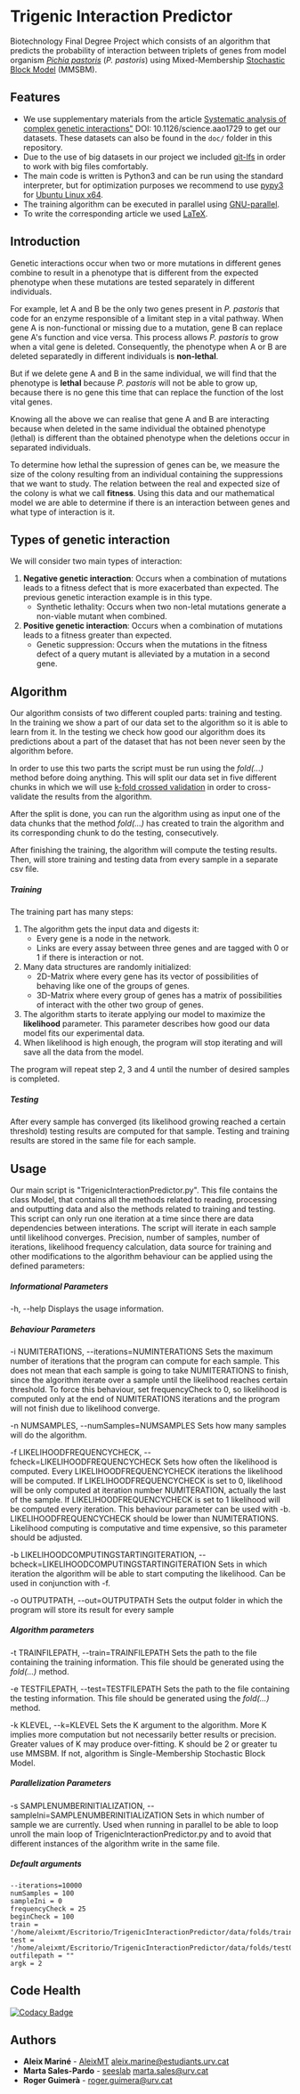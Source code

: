 # Trigenic Interaction Predictor
Biotechnology Final Degree Project which consists of an algorithm that predicts the probability of interaction between triplets of genes from model organism *[Pichia pastoris](https://en.wikipedia.org/wiki/Pichia_pastoris)* (*P. pastoris*) using Mixed-Membership [Stochastic Block Model](https://en.wikipedia.org/wiki/Stochastic_block_model) (MMSBM).

## Features
* We use supplementary materials from the article [Systematic analysis of complex genetic interactions"](http://science.sciencemag.org/content/360/6386/eaao1729) DOI: 10.1126/science.aao1729 to get our datasets. These datasets can also be found in the `doc/` folder in this repository.
* Due to the use of big datasets in our project we included [git-lfs](https://git-lfs.github.com/) in order to work with big files comfortably.
* The main code is written is Python3 and can be run using the standard interpreter, but for optimization purposes we recommend to use [pypy3](https://pypy.org/) for [Ubuntu Linux x64](https://bitbucket.org/pypy/pypy/downloads/pypy3.6-v7.1.1-linux64.tar.bz2).
* The training algorithm can be executed in parallel using [GNU-parallel](https://www.gnu.org/software/parallel/).
* To write the corresponding article we used [LaTeX](https://www.latex-project.org/).

## Introduction
Genetic interactions occur when two or more mutations in different genes combine to result in a phenotype that is different from the expected phenotype when these mutations are tested separately in different individuals. 

For example, let A and B be the only two genes present in *P. pastoris* that code for an enzyme responsible of a limitant step in a vital pathway. When gene A is non-functional or missing due to a mutation, gene B can replace gene A's function and vice versa. This process allows *P. pastoris* to grow when a vital gene is deleted. Consequently, the phenotype when A or B are deleted separatedly in different individuals is **non-lethal**.

But if we delete gene A and B in the same individual, we will find that the phenotype is **lethal** because *P. pastoris* will not be able to grow up, because there is no gene this time that can replace the function of the lost vital genes.

Knowing all the above we can realise that gene A and B are interacting because when deleted in the same individual the obtained phenotype (lethal) is different than the obtained phenotype when the deletions occur in separated individuals. 

To determine how lethal the supression of genes can be, we measure the size of the colony resulting from an individual containing the suppressions that we want to study. The relation between the real and expected size of the colony is what we call **fitness**. Using this data and our mathematical model we are able to determine if there is an interaction between genes and what type of interaction is it.

## Types of genetic interaction
We will consider two main types of interaction:
1. **Negative genetic interaction**: Occurs when a combination of mutations leads to a fitness defect that is more exacerbated than expected. The previous genetic interaction example is in this type.
     - Synthetic lethality: Occurs when two non-letal mutations generate a non-viable mutant when combined.
2. **Positive genetic interaction**: Occurs when a combination of mutations leads to a fitness greater than expected.
     - Genetic suppression: Occurs when the mutations in the fitness defect of a query mutant is alleviated by a mutation in a second gene. 

## Algorithm
Our algorithm consists of two different coupled parts: training and testing. In the training we show a part of our data set to the algorithm so it is able to learn from it. In the testing we check how good our algorithm does its predictions about a part of the dataset that has not been never seen by the algorithm before.

In order to use this two parts the script must be run using the *fold(...)* method before doing anything. This will split our data set in five different chunks in which we will use [k-fold crossed validation](https://en.wikipedia.org/wiki/Cross-validation_(statistics)) in order to cross-validate the results from the algorithm.

After the split is done, you can run the algorithm using as input one of the data chunks that the method *fold(...)* has created to train the algorithm and its corresponding chunk to do the testing, consecutively.

After finishing the training, the algorithm will compute the testing results. Then, will store training and testing data from every sample in a separate csv file.

##### Training
The training part has many steps:
1. The algorithm gets the input data and digests it:
   - Every gene is a node in the network. 
   - Links are every assay between three genes and are tagged with 0 or 1 if there is interaction or not.
2. Many data structures are randomly initialized:
   - 2D-Matrix where every gene has its vector of possibilities of behaving like one of the groups of genes.
   - 3D-Matrix where every group of genes has a matrix of possibilities of interact with the other two group of genes.
3. The algorithm starts to iterate applying our model to maximize the **likelihood** parameter. This parameter describes how good our data model fits our experimental data.
4. When likelihood is high enough, the program will stop iterating and will save all the data from the model. 

The program will repeat step 2, 3 and 4 until the number of desired samples is completed.

##### Testing
After every sample has converged (its likelihood growing reached a certain threshold) testing results are computed for that sample. Testing and training results are stored in the same file for each sample.

## Usage
Our main script is "TrigenicInteractionPredictor.py". This file contains the class Model, that contains all the methods related to reading, processing and outputting data and also the methods related to training and testing. This script can only run one iteration at a time since there are data dependencies between interations. The script will iterate in each sample until likelihood converges. Precision, number of samples, number of iterations, likelihood frequency calculation, data source for training and other modifications to the algorithm behaviour can be applied using the defined parameters:

##### Informational Parameters

-h, --help
	Displays the usage information.

##### Behaviour Parameters

-i NUMITERATIONS, --iterations=NUMINTERATIONS
	Sets the maximum number of iterations that the program can compute for each sample. This does not mean that each sample is going to take NUMITERATIONS to finish, since the algorithm iterate over a sample until the likelihood reaches certain threshold. To force this behaviour, set frequencyCheck to 0, so likelihood is computed only at the end of NUMITERATIONS iterations and the program will not finish due to likelihood converge.

-n NUMSAMPLES, --numSamples=NUMSAMPLES
	Sets how many samples will do the algorithm.

-f LIKELIHOODFREQUENCYCHECK, --fcheck=LIKELIHOODFREQUENCYCHECK
	Sets how often the likelihood is computed. Every LIKELIHOODFREQUENCYCHECK iterations the likelihood will be computed. If LIKELIHOODFREQUENCYCHECK is set to 0, likelihood will be only computed at iteration number NUMITERATION, actually the last of the sample. If LIKELIHOODFREQUENCYCHECK is set to 1 likelihood will be computed every iteration. This behaviour parameter can be used with -b. LIKELIHOODFREQUENCYCHECK should be lower than NUMITERATIONS. Likelihood computing is computative and time expensive, so this parameter should be adjusted.

-b LIKELIHOODCOMPUTINGSTARTINGITERATION, --bcheck=LIKELIHOODCOMPUTINGSTARTINGITERATION
	Sets in which iteration the algorithm will be able to start computing the likelihood. Can be used in conjunction with -f.

-o OUTPUTPATH, --out=OUTPUTPATH
	Sets the output folder in which the program will store its result for every sample

##### Algorithm parameters

-t TRAINFILEPATH, --train=TRAINFILEPATH
	Sets the path to the file containing the training information. This file should be generated using the *fold(...)* method.

-e TESTFILEPATH, --test=TESTFILEPATH
	Sets the path to the file containing the testing information. This file should be generated using the *fold(...)* method.

-k KLEVEL, --k=KLEVEL
	Sets the K argument to the algorithm. More K implies more computation but not necessarily better results or precision. Greater values of K may produce over-fitting. K should be 2 or greater tu use MMSBM. If not, algorithm is Single-Membership Stochastic Block Model.

##### Parallelization Parameters

-s SAMPLENUMBERINITIALIZATION, --sampleIni=SAMPLENUMBERINITIALIZATION
	Sets in which number of sample we are currently. Used when running in parallel to be able to loop unroll the main loop of TrigenicInteractionPredictor.py and to avoid that different instances of the algorithm write in the same file. 
	
##### Default arguments
    --iterations=10000
    numSamples = 100
    sampleIni = 0
    frequencyCheck = 25
    beginCheck = 100
    train = '/home/aleixmt/Escritorio/TrigenicInteractionPredictor/data/folds/train0.dat'
    test = '/home/aleixmt/Escritorio/TrigenicInteractionPredictor/data/folds/test0.dat'
    outfilepath = ""
    argk = 2

## Code Health
[![Codacy Badge](https://api.codacy.com/project/badge/Grade/51cacbf196634b1f81521e09bfdc9617)](https://www.codacy.com/app/AleixMT/TrigenicInteractionPredictor?utm_source=github.com&amp;utm_medium=referral&amp;utm_content=AleixMT/TrigenicInteractionPredictor&amp;utm_campaign=Badge_Grade)

## Authors

* **Aleix Mariné** - [AleixMT](https://github.com/AleixMT) [aleix.marine@estudiants.urv.cat](aleix.marine@estudiants.urv.cat)
* **Marta Sales-Pardo** - [seeslab](https://github.com/seeslab) [marta.sales@urv.cat](marta.sales@urv.cat)
* **Roger Guimerà** - [roger.guimera@urv.cat](roger.guimera@urv.cat)
